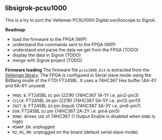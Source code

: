 libsigrok-pcsu1000
------------------

This is a try to port the Velleman PCSU1000 Digital oscilloscope to Sigrok.

**Roadmap**

  - load the firmware to the FPGA (WIP)
  - understand the commands sent to the FPGA (WIP)
  - understand and parse the data we get from the FPGA (TODO)
  - display the data in Sigrok (TODO)
  - merge with Sigrok project (TODO)

**Firmware loading**
The firmware file `pcsu1000.bit` is extracted from the [Velleman library](https://www.velleman.eu/downloads/files/downloads/pcsu1000_dll_package.zip).
The FPGA is configured in Serial slave mode using the BitBang mode of the FTDI FT245BL. It uses a 74HC367 Hex buffer (4A-4Y and 6A-6Y unused) 

  - `PROG_B`: FT245BL `D1` pin (221R) (74HC367 1A-1Y i.e. pin2-pin3)
  - `CCLCK`: FT245BL `D0` pin (221R) (74HC367 5A-5Y i.e. pin12-pin11)
  - `INIT_B`: FT245BL `D3` pin (input) (74HC367 3A-3Y i.e. pin6-pin7)
  - `DIN`: FT245BL `D2` pin (74HC367 2A-2Y i.e. pin4-pin5)
  - `DONE`: drives `1OE` of 74HC367 (1 Output Enable is disabled when `DONE` is high)
  - `HSWAP_EN`: unplugged
  - `M2`, `M1`, `M0`: unplugged on the board (default serial slave mode)
